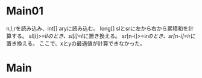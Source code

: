 # Main01
n,l,rを読み込み、int[] aryに読み込む。
long[] slとsrに左から右から累積和を計算する。
sl[i]>=i*lのとき、sl[i]=i*lに置き換える。
sr[n-i]>=i*rのとき、sr[n-i]=i*rに置き換える。
ここで、xとyの最適値が計算できなかった。

# Main

